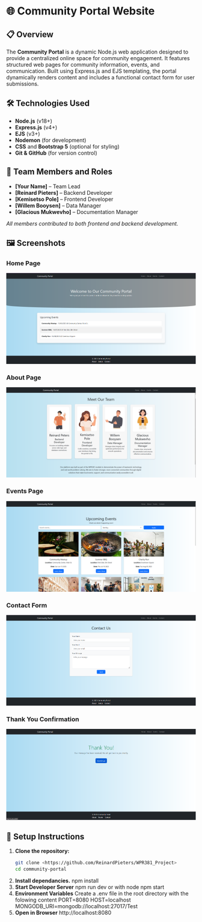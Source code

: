 # 🌐 Community Portal Website

## 📋 Overview

The **Community Portal** is a dynamic Node.js web application designed to provide a centralized online space for community engagement. It features structured web pages for community information, events, and communication. Built using Express.js and EJS templating, the portal dynamically renders content and includes a functional contact form for user submissions.

## 🛠 Technologies Used

- **Node.js** (v18+)
- **Express.js** (v4+)
- **EJS** (v3+)
- **Nodemon** (for development)
- **CSS** and **Bootstrap 5** (optional for styling)
- **Git & GitHub** (for version control)

## 👥 Team Members and Roles

- **[Your Name]** – Team Lead  
- **[Reinard Pieters]** – Backend Developer  
- **[Kemisetso Pole]** – Frontend Developer  
- **[Willem Booysen]** – Data Manager  
- **[Glacious Mukwevho]** – Documentation Manager  

_All members contributed to both frontend and backend development._
## 🖼 Screenshots

### Home Page
![Home Page](screenshots/home.png)

### About Page
![About Page](screenshots/about.png)

### Events Page
![Events Page](screenshots/events.png)

### Contact Form
![Contact Page](screenshots/contact.png)

### Thank You Confirmation
![Thank You](screenshots/thankyou.png)

## 🚀 Setup Instructions

1. **Clone the repository:**
   ```bash
   git clone <https://github.com/ReinardPieters/WPR381_Project>
   cd community-portal
2. **Install dependancies.**
   npm install
3. **Start Developer Server**
   npm run dev
   or with node
   npm start
4. **Environment Variables**
   Create a .env file in the root directory with the folowing content
   PORT=8080
   HOST=localhost
   MONGODB_URI=mongodb://localhost:27017/Test 
5. **Open in Browser**
   http://localhost:8080
